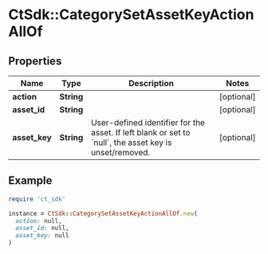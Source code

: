 # CtSdk::CategorySetAssetKeyActionAllOf

## Properties

| Name | Type | Description | Notes |
| ---- | ---- | ----------- | ----- |
| **action** | **String** |  | [optional] |
| **asset_id** | **String** |  | [optional] |
| **asset_key** | **String** | User-defined identifier for the asset. If left blank or set to &#x60;null&#x60;, the asset key is unset/removed. | [optional] |

## Example

```ruby
require 'ct_sdk'

instance = CtSdk::CategorySetAssetKeyActionAllOf.new(
  action: null,
  asset_id: null,
  asset_key: null
)
```

